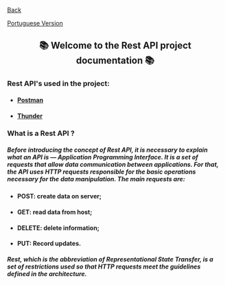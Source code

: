 <div>
  <p><a href="https://github.com/Squad-Back-End/reprography-nodejs/blob/master/docs/README-en.md">Back</a></p>
  <p><a href="https://github.com/Squad-Back-End/reprography-nodejs/blob/master/docs/rest_api_client/README.md">Portuguese Version</a></p>
</div>

<h2 align="center"> 📚 Welcome to the Rest API project documentation 📚 </h2>

### Rest API's used in the project:

* #### [Postman](https://github.com/Squad-Back-End/reprography-nodejs/tree/master/docs/rest_api_client/postman)
* #### [Thunder](https://github.com/Squad-Back-End/reprography-nodejs/tree/master/docs/rest_api_client/thunder%20client)


### What is a Rest API ?

##### Before introducing the concept of Rest API, it is necessary to explain what an API is — Application Programming Interface. It is a set of requests that allow data communication between applications. For that, the API uses HTTP requests responsible for the basic operations necessary for the data manipulation. The main requests are:

* #### POST: create data on server;
* #### GET: read data from host;
* #### DELETE: delete information;
* #### PUT: Record updates.

##### Rest, which is the abbreviation of Representational State Transfer, is a set of restrictions used so that HTTP requests meet the guidelines defined in the architecture.
